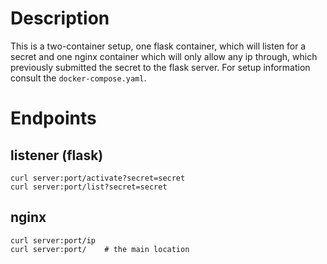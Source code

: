 # Description
This is a two-container setup, one flask container, which will listen for a secret and one nginx container which will only allow any ip through, which previously submitted the secret to the flask server.
For setup information consult the `docker-compose.yaml`.

# Endpoints
## listener (flask)

    curl server:port/activate?secret=secret
    curl server:port/list?secret=secret

## nginx

    curl server:port/ip
    curl server:port/    # the main location
